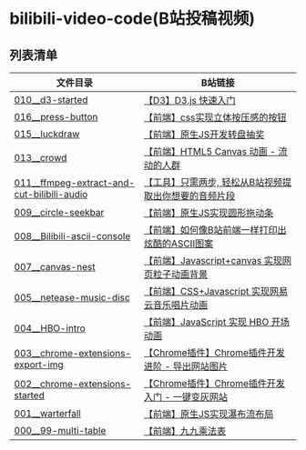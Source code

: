 # bilibili-video-code(B站投稿视频)

## 列表清单

文件目录 | B站链接
--- | ---
[010__d3-started](./010__d3-started) | [【D3】D3.js 快速入门](https://www.bilibili.com/video/BV1Mk4y127Wj/)
[016__press-button](./016__press-button) | [【前端】css实现立体按压感的按钮](https://www.bilibili.com/video/BV1e54y1U7wt/)
[015__luckdraw](./015__luckdraw) | [【前端】原生JS开发转盘抽奖](https://www.bilibili.com/video/BV1Mt4y1Q7UD/)
[013__crowd](./013__crowd) | [【前端】HTML5 Canvas 动画 - 流动的人群](https://www.bilibili.com/video/BV18t4y1D7rd/)
[011__ffmpeg-extract-and-cut-bilibili-audio](./011__ffmpeg-extract-and-cut-bilibili-audio) | [【工具】只需两步, 轻松从B站视频提取出你想要的音频片段](https://www.bilibili.com/video/BV1yV411z7UH/)
[009__circle-seekbar](./009__circle-seekbar) | [【前端】原生JS实现圆形拖动条](https://www.bilibili.com/video/BV1ia4y1a7Uj/)
[008__Bilibili-ascii-console](./008__Bilibili-ascii-console) | [【前端】如何像B站前端一样打印出炫酷的ASCII图案](https://www.bilibili.com/video/BV1VA411v7zF/)
[007__canvas-nest](./007__canvas-nest) | [【前端】Javascript+canvas 实现网页粒子动画背景](https://www.bilibili.com/video/BV1xh411o7ri/)
[005__netease-music-disc](./005__netease-music-disc) | [【前端】CSS+Javascript 实现网易云音乐唱片动画](https://www.bilibili.com/video/BV1Zg4y1v79m/)
[004__HBO-intro](./004__HBO-intro) | [【前端】JavaScript 实现 HBO 开场动画](https://www.bilibili.com/video/BV1YA411e7xK/)
[003__chrome-extensions-export-img](./002__chrome-extensions-started) | [【Chrome插件】Chrome插件开发进阶 - 导出网站图片](https://www.bilibili.com/video/BV1HA411Y7KU/)
[002__chrome-extensions-started](./002__chrome-extensions-started) | [【Chrome插件】Chrome插件开发入门 - 一键变灰网站](https://www.bilibili.com/video/BV1mC4y1b7Mi/)
[001__warterfall](./001__warterfall) | [【前端】原生JS实现瀑布流布局](https://www.bilibili.com/video/BV18t4y1X7sx/)
[000__99-multi-table](./000__99-multi-table) | [【前端】九九乘法表](https://www.bilibili.com/video/BV1tK411H7yS/)